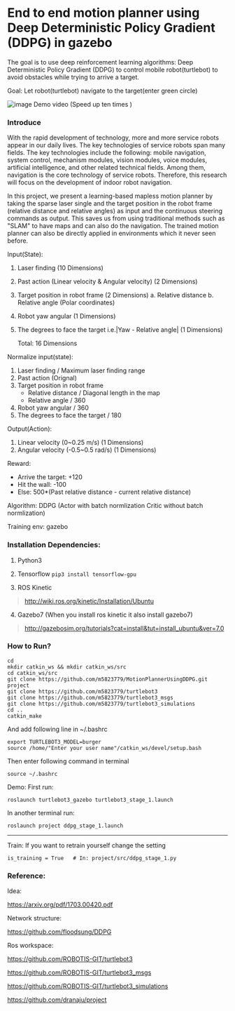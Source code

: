 # End to end motion planner using Deep Deterministic Policy Gradient (DDPG) in gazebo

The goal is to use deep reinforcement learning algorithms: Deep Deterministic Policy Gradient (DDPG) to control mobile robot(turtlebot) to avoid obstacles while trying to arrive a target.

Goal: Let robot(turtlebot) navigate to the target(enter green circle)

![image](https://github.com/m5823779/MotionPlannerUsingDDPG/blob/master/demo/demo.gif)
Demo video (Speed up ten times )

### Introduce 

With the rapid development of technology, more and more service robots appear in our daily lives. The key technologies of service robots span many fields. The key technologies include the following: mobile navigation, system control, mechanism modules, vision modules, voice modules, artificial intelligence, and other related technical fields. Among them, navigation is the core technology of service robots. Therefore, this research will focus on the development of indoor robot navigation.

In this project, we present a learning-based mapless motion planner by taking the sparse laser single and the target position in the robot frame (relative distance and relative angles) as input and the continuous steering commands as output. This saves us from using traditional methods such as "SLAM" to have maps and can also do the navigation. The trained motion planner can also be directly applied in environments which it never seen before. 

Input(State):
1) Laser finding (10 Dimensions)
2) Past action (Linear velocity & Angular velocity) (2 Dimensions)
3) Target position in robot frame (2 Dimensions)
      a. Relative distance
      b. Relative angle (Polar coordinates)
4) Robot yaw angular (1 Dimensions)
5) The degrees to face the target i.e.|Yaw - Relative angle| (1 Dimensions)
  
     Total: 16 Dimensions


Normalize input(state):
1) Laser finding / Maximum laser finding range
2) Past action (Orignal)
3) Target position in robot frame    
    - Relative distance / Diagonal length in the map
    - Relative angle / 360
4) Robot yaw angular / 360 
5) The degrees to face the target / 180


Output(Action):
1) Linear velocity (0~0.25 m/s) (1 Dimensions)
2) Angular velocity (-0.5~0.5 rad/s) (1 Dimensions)


Reward:
- Arrive the target: +120
- Hit the wall: -100
- Else: 500*(Past relative distance - current relative distance)


Algorithm: DDPG (Actor with batch normlization Critic without batch normlization)


Training env: gazebo

### Installation Dependencies:

1) Python3

2) Tensorflow
``
pip3 install tensorflow-gpu
``

3) ROS Kinetic

> http://wiki.ros.org/kinetic/Installation/Ubuntu

4) Gazebo7 (When you install ros kinetic it also install gazebo7)

> http://gazebosim.org/tutorials?cat=install&tut=install_ubuntu&ver=7.0


### How to Run?
```
cd
mkdir catkin_ws && mkdir catkin_ws/src
cd catkin_ws/src
git clone https://github.com/m5823779/MotionPlannerUsingDDPG.git project
git clone https://github.com/m5823779/turtlebot3
git clone https://github.com/m5823779/turtlebot3_msgs
git clone https://github.com/m5823779/turtlebot3_simulations
cd ..
catkin_make
```
And add following line in ~/.bashrc
```
export TURTLEBOT3_MODEL=burger
source /home/"Enter your user name"/catkin_ws/devel/setup.bash
```

Then enter following command in terminal
```
source ~/.bashrc
```


Demo:
First run:
```
roslaunch turtlebot3_gazebo turtlebot3_stage_1.launch
```
In another terminal run:
```
roslaunch project ddpg_stage_1.launch
```
_______________________________________________________

Train:
If you want to retrain yourself change the setting

```
is_training = True   # In: project/src/ddpg_stage_1.py
```

### Reference:

Idea:

https://arxiv.org/pdf/1703.00420.pdf

Network structure:

https://github.com/floodsung/DDPG

Ros workspace:

https://github.com/ROBOTIS-GIT/turtlebot3

https://github.com/ROBOTIS-GIT/turtlebot3_msgs


https://github.com/ROBOTIS-GIT/turtlebot3_simulations

https://github.com/dranaju/project
